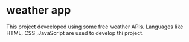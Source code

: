 # weather app 
This project deveeloped using some free weather APIs. Languages like HTML, CSS ,JavaScript are used to develop thi project.
